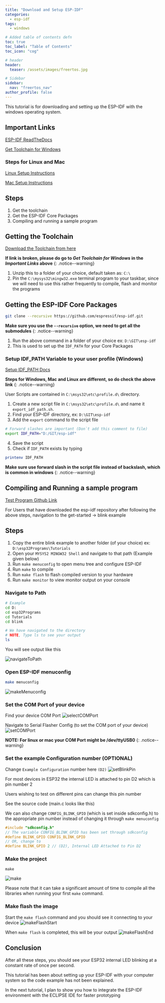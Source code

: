 ```yaml
---
title: "Download and Setup ESP-IDF"
categories:
  - esp-idf
tags:
  - windows

# Added table of contents defn
toc: true
toc_label: "Table of Contents"
toc_icon: "cog"

# header
header:
  teaser: /assets/images/freertos.jpg

# Sidebar
sidebar:
  nav: "freertos_nav"
author_profile: false
---
```

This tutorial is for downloading and setting up the ESP-IDF with the windows operating system.

## Important Links

[ESP-IDF ReadTheDocs](http://esp-idf.readthedocs.io/en/latest/)

[Get Toolchain for Windows](http://esp-idf.readthedocs.io/en/latest/get-started/windows-setup.html)

### Steps for Linux and Mac

[Linux Setup Instructions](http://esp-idf.readthedocs.io/en/latest/get-started/linux-setup.html)

[Mac Setup Instructions](http://esp-idf.readthedocs.io/en/latest/get-started/macos-setup.html)

## Steps

1. Get the toolchain
2. Get the ESP-IDF Core Packages
3. Compiling and running a sample program

## Getting the Toolchain

[Download the Toolchain from here](https://dl.espressif.com/dl/esp32_win32_msys2_environment_and_toolchain-20180110.zip)

**If link is broken, please do go to _Get Toolchain for Windows_ in the _Important Links_ above**
{: .notice--warning}

1. Unzip this to a folder of your choice, default taken as: `C:\`
2. Pin the `C:\mysys32\mingw32.exe` terminal program to your taskbar, since we will need to use this rather frequently to compile, flash and monitor the programs

## Getting the ESP-IDF Core Packages

``` bash
git clone --recursive https://github.com/espressif/esp-idf.git
```
**Make sure you use the `--recursive` option, we need to get all the submodules**
{: .notice--warning}


1. Run the above command in a folder of your choice ex: `D:\GIT\esp-idf`
2. This is used to set up the `IDF_PATH` for your Core Packages

### Setup IDF_PATH Variable to your user profile (Windows)

[Setup IDF_PATH Docs](http://esp-idf.readthedocs.io/en/latest/get-started/index.html#setup-path-to-esp-idf)

**Steps for Windows, Mac and Linux are different, so do check the above link**
{: .notice--warning}

User Scripts are contained in `C:\msys32\etc\profile.d\` directory.

1. Create a new script file in `C:\msys32\etc\profile.d\` and name it `export_idf_path.sh`.
2. Find your ESP-IDF directory, ex: `D:\GIT\esp-idf`
3. Add the `export` command to the script file
``` bash
# Forward slashes are important (Don`t add this comment to file)
export IDF_PATH="D:/GIT/esp-idf"
```
4. Save the script
5. Check if `IDF_PATH` exists by typing
``` bash
printenv IDF_PATH
```

**Make sure use forward slash in the script file instead of backslash, which is common in windows**
{: .notice--warning}

## Compiling and Running a sample program

[Test Program Github Link](https://github.com/espressif/esp-idf/tree/master/examples/get-started/blink)

For Users that have downloaded the esp-idf repository after following the above steps, navigation to the get-started -> blink example

## Steps

1. Copy the entire blink example to another folder (of your choice) ex: `D:\esp32Programs\Tutorials`
2. Open your `MYSYS2 MINGW32 Shell` and navigate to that path (Example given below)
3. Run `make menuconfig` to open menu tree and configure ESP-IDF
4. Run `make` to compile
5. Run `make flash` to flash compiled version to your hardware
6. Run `make monitor` to view monitor output on your console

### Navigate to Path

``` bash
# Example
cd D:
cd esp32Programs
cd Tutorials
cd blink

# We have navigated to the directory
# NOTE, Type ls to see your output
ls
```
You will see output like this

![navigateToPath](/assets/images/2018-06-10/navigateToPath.png)

### Open ESP-IDF menuconfig

``` bash
make menuconfig
```

![makeMenuconfig](/assets/images/2018-06-10/makeMenuconfig.png)

### Set the COM Port of your device

Find your device COM Port
![selectCOMPort](/assets/images/2018-06-10/selectCOMPort.png)

Navigate to Serial Flasher Config (to set the COM port of your device)
![setCOMPort](/assets/images/2018-06-10/setCOMPort.png)

**NOTE: For linux or mac your COM Port might be /dev/ttyUSB0**
{: .notice--warning}

### Set the example Configuration number (OPTIONAL)

Change `Example Configuration` number here `(D2)`
![setBlinkPin](/assets/images/2018-06-10/setBlinkPin.png)

For most devices in ESP32 the internal LED is attached to pin D2 which is pin number 2

Users wishing to test on different pins can change this pin number

See the source code (main.c looks like this)

We can also change `CONFIG_BLINK_GPIO` (which is set inside sdkconfig.h) to the appropriate pin number instead of changing it through `make menuconfig`
``` c
#include "sdkconfig.h"
// The variable CONFIG_BLINK_GPIO has been set through sdkconfig
#define BLINK_GPIO CONFIG_BLINK_GPIO
// OR, change to
#define BLINK_GPIO 2 // (D2), Internal LED Attached to Pin D2
```

### Make the project

`make`

![make](/assets/images/2018-06-10/make.png)

Please note that it can take a significant amount of time to compile all the libraries when running your first `make` command.

### Make flash the image

Start the `make flash` command and you should see it connecting to your device
![makeFlashStart](/assets/images/2018-06-10/makeFlashStart.png)

When `make flash` is completed, this will be your output
![makeFlashEnd](/assets/images/2018-06-10/makeFlashEnd.png)


## Conclusion

After all these steps, you should see your ESP32 internal LED blinking at a constant rate of once per second.

This tutorial has been about setting up your ESP-IDF with your computer system so the code example has not been explained.

In the next tutorial, I plan to show you how to integrate the ESP-IDF environment with the ECLIPSE IDE for faster prototyping
